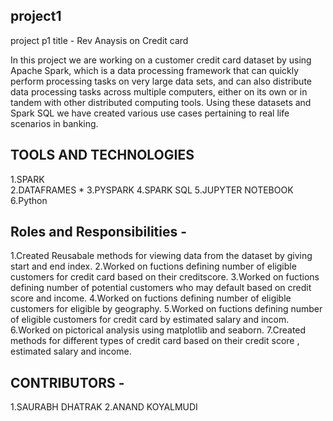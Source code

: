 ## project1
project p1 title - Rev Anaysis on Credit card


 In this project we are working on a customer credit card dataset  by
using Apache Spark, which is a data processing framework that can quickly perform processing tasks on very large data
sets, and can also distribute data processing tasks across multiple computers, either on its own or in tandem with other
distributed computing tools. Using these datasets and Spark SQL we have created various use cases pertaining to real life scenarios in banking.

## TOOLS AND TECHNOLOGIES

1.SPARK <br>
2.DATAFRAMES *
3.PYSPARK
4.SPARK SQL
5.JUPYTER NOTEBOOK
6.Python

## Roles and Responsibilities - 
1.Created Reusabale methods for viewing data from the dataset by giving start and end index.
2.Worked on fuctions defining number of eligible customers for credit card based on their creditscore.
3.Worked on fuctions defining number of potential customers who may default based on credit score and income.
4.Worked on fuctions defining number of eligible customers for eligible by geography.
5.Worked on fuctions defining number of eligible customers for credit card by estimated salary and incom.
6.Worked on pictorical analysis using matplotlib and seaborn.
7.Created methods for different types of credit card based on their credit score , estimated salary and income.

## CONTRIBUTORS - 
1.SAURABH DHATRAK
2.ANAND KOYALMUDI
